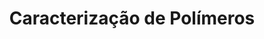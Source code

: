 ---
sigla: PEM5145
title: "Caracterização de Polímeros"
title_en: "Polymer Characterization"

area:
    br: "97134 - Materiais Convencionais e Avançados"
    en: "97135 - Conventional and Advanced Materials"

teorica: 2
pratica: 2
estudos: 4
duracao: 15
total: 120
creditos: 8

docente: fabio

objetivos:
    br: "Tornar o estudante capacitado a interpretar conjuntos de resultados obtidos a partir das principais técnicas de caracterização de polímeros usadas na atualidade. Apresentar algumas dessas técnicas na prática e contextualizá-las em relação à sua aplicação cotidiana e na pesquisa contemporânea."
    en: "To allow the student to comprehend the meaning of results obtained by some of the major polymer characterization techniques in use nowadays. To show such techniques in a practical way and put it in the context of their most common applications as well as in the contemporary research."

justificativa:
    br: "Os materiais poliméricos ocupam hoje um lugar de destaque na área das Ciência dos Materiais. Seja como materiais convencionais ou avançados, sua utilização cresce em quantidade e complexidade. As propriedades dos polímeros (entre elas as mecânicas) estão intrinsecamente ligadas à sua estrutura química e a parâmetros como a massa molar média, arquitetura das cadeias, distribuição das massas molares, composição relativa, entre outras. Sendo assim, a caracterização dos polímeros é fundamental tanto para o estudo de novos materiais poliméricos, permitindo que se relacione as propriedades às características das cadeias poliméricas, como também para a garantia de que o material apresenta-se como planejado e desejado para determinada aplicação."
    en: "Polymeric materials occupy a major place in the field of Materials Science. Their application as conventional or advanced materials grows constantly in number and complexity. The polymer properties are directly bound to its chemical structure and to parameters such as average molar mass and polydispersity, composition, chain architecture and others. Therefore, polymer characterization is fundamental to the study of new polymeric materials, allowing the development of property/structure relationships as well as to ensure that the material in use is exactly that it has been planned and designed for a specific use."

conteudo:
    br: | 
        1. Polímeros: Fundamentos.
        2. Ressonância Magnética Nuclear(RMN): Princípios e Usos para Caracterização de Polímeros.
        3. Espectroscopia no Infravermelho com transformada de Fourier (FTIR): Fundamentos, aplicações práticas na ciência de polímeros, instrumentação e preparo de amostras
        4. Espalhamento de Luz Estático na Caracterização de Polímeros.
        5. Cromatografia por Exclusão de Tamanho (SEC ou GPC): Determinação da Massa Molar e da sua Distribuição. Acoplamento com Espalhamento de Luz.
        6. Técnicas hifenadas e outras.
    en: |
        1. Fundamentals of Polymers.
        2. Nuclear Magnetic Resonance (NMR): Principles and Applications on Polymer Characterization.
        3. Fourier Transform Infrared Spectroscopy (FTIR): Fundamentals, applications on Polymer Science, instrumentation and sample preparation.
        4. Static Light Scattering on Polymer Characterization.
        5. Size Exclusion Chromatography (SEC or GPC): Molar Mass Determination and Polydispersity. Coupling with Light Scattering.
        6. Hiphenated Techniques and others.

avaliacao:
    br: "Seminário individual com entrega de trabalho escrito (S) e prova teórica (P). A nota final será calculada da seguinte maneira: (S + P)/2."
    en: "An oral presentation with a written manuscript attached (S) and a written test (P). The final grade is calculated as follows: (S + P)/2."

referencias:
    br: |
        - Bandrup, J; Immergut, E. H. Polymer Handbook. Wiley, New York, 1989.
        - Canevarolo Júnior, S.V. Técnicas de Caracterização de Polímeros. Artliber, São Paulo, 2007.
        - Cheremisinoff, N. P. Polymer Characterization: Laboratory Techniques and Analysis, Noyes Publications, New Jersey, 1996
        - Hiemenz, P.C.; Lodge, T. Polymer Chemistry. CRC Press, Boca Raton, 2007.
        - Ibett, R.N. NMR spectroscopy of Polymers. Blackie Academic & Professional, New York, 1993.
        - Sandler, S. R. Polymer Synthesis and Characterization: a Laboratory Manual. Academic Press, SanDiego, 1998.
        - Silverstein, R. M.; Webster, F.X.; Kiemle, D. J. Spectrometric Identification of Organic Compounds. John Wiley and Sons, New Jersey, 2005.
        - Sperling, FH. Introduction to Physical Polymer Science. 4th edition. John Wiley and Sons, New Jersey, 2006.
        - Wu, Chi-San. Handbook of Size Exclusion Chromatography. Marcel Dekker, New York, 2004.

---